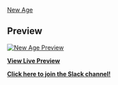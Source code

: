 
[New Age](http://startbootstrap.com/template-overviews/new-age/) 

## Preview

[![New Age Preview](https://startbootstrap.com/assets/img/templates/new-age.jpg)](https://blackrockdigital.github.io/startbootstrap-new-age/)

**[View Live Preview](https://blackrockdigital.github.io/startbootstrap-new-age/)**

**[Click here to join the Slack channel!](https://startbootstrap-slack.herokuapp.com/)**
